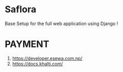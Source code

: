 # Saflora
Base Setup for the full web application using Django ! 


# PAYMENT 

1) https://developer.esewa.com.np/
2) https://docs.khalti.com/